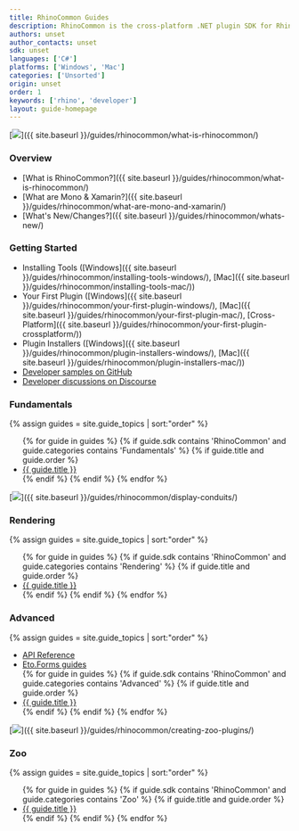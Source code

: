 ```yaml
---
title: RhinoCommon Guides
description: RhinoCommon is the cross-platform .NET plugin SDK for Rhino.
authors: unset
author_contacts: unset
sdk: unset
languages: ['C#']
platforms: ['Windows', 'Mac']
categories: ['Unsorted']
origin: unset
order: 1
keywords: ['rhino', 'developer']
layout: guide-homepage
---
```


<!--the .snagit project for this image can be found next to the image -->
[<img src="{{ site.baseurl }}/images/rhinocommon-guides-col1.png">]({{ site.baseurl }}/guides/rhinocommon/what-is-rhinocommon/)

### Overview

- [What is RhinoCommon?]({{ site.baseurl }}/guides/rhinocommon/what-is-rhinocommon/)
- [What are Mono & Xamarin?]({{ site.baseurl }}/guides/rhinocommon/what-are-mono-and-xamarin/)
- [What's New/Changes?]({{ site.baseurl }}/guides/rhinocommon/whats-new/)

### Getting Started

- Installing Tools ([Windows]({{ site.baseurl }}/guides/rhinocommon/installing-tools-windows/), [Mac]({{ site.baseurl }}/guides/rhinocommon/installing-tools-mac/))
- Your First Plugin ([Windows]({{ site.baseurl }}/guides/rhinocommon/your-first-plugin-windows/), [Mac]({{ site.baseurl }}/guides/rhinocommon/your-first-plugin-mac/), [Cross-Platform]({{ site.baseurl }}/guides/rhinocommon/your-first-plugin-crossplatform/))
- Plugin Installers ([Windows]({{ site.baseurl }}/guides/rhinocommon/plugin-installers-windows/), [Mac]({{ site.baseurl }}/guides/rhinocommon/plugin-installers-mac/))
- [Developer samples on GitHub](https://github.com/mcneel/rhino-developer-samples)
- [Developer discussions on Discourse](https://discourse.mcneel.com/c/rhino-developer)

### Fundamentals

<div class="trigger">
  {% assign guides = site.guide_topics | sort:"order" %}
  <ul>
  {% for guide in guides %}
    {% if guide.sdk contains 'RhinoCommon' and guide.categories contains 'Fundamentals' %}
      {% if guide.title and guide.order %}
        <li><a class="page-link" href="{{ guide.url | prepend: site.baseurl }}" title="{{ guide.description }}">{{ guide.title }}</a></li>
      {% endif %}
    {% endif %}
  {% endfor %}
  </ul>
</div>

<!--column-->

<!--the .snagit project for this image can be found next to the image -->
[<img src="{{ site.baseurl }}/images/rhinocommon-guides-col2.png">]({{ site.baseurl }}/guides/rhinocommon/display-conduits/)

### Rendering

<div class="trigger">
  {% assign guides = site.guide_topics | sort:"order" %}
  <ul>
  {% for guide in guides %}
    {% if guide.sdk contains 'RhinoCommon' and guide.categories contains 'Rendering' %}
      {% if guide.title and guide.order %}
        <li><a class="page-link" href="{{ guide.url | prepend: site.baseurl }}" title="{{ guide.description }}">{{ guide.title }}</a></li>
      {% endif %}
    {% endif %}
  {% endfor %}
  </ul>
</div>

### Advanced

<div class="trigger">
  {% assign guides = site.guide_topics | sort:"order" %}
  <ul>
  <li><a href="{{ site.baseurl }}/api/RhinoCommon">API Reference</a></li>
  <li><a href="https://github.com/picoe/Eto/wiki">Eto.Forms guides</a></li>
  {% for guide in guides %}
    {% if guide.sdk contains 'RhinoCommon' and guide.categories contains 'Advanced' %}
      {% if guide.title and guide.order %}
        <li><a class="page-link" href="{{ guide.url | prepend: site.baseurl }}" title="{{ guide.description }}">{{ guide.title }}</a></li>
      {% endif %}
    {% endif %}
  {% endfor %}
  </ul>
</div>

<!--column-->

<!--the .snagit project for this image can be found next to the image -->
[<img src="{{ site.baseurl }}/images/rhinocommon-guides-col3.png">]({{ site.baseurl }}/guides/rhinocommon/creating-zoo-plugins/)

### Zoo

<div class="trigger">
  {% assign guides = site.guide_topics | sort:"order" %}
  <ul>
  {% for guide in guides %}
    {% if guide.sdk contains 'RhinoCommon' and guide.categories contains 'Zoo' %}
      {% if guide.title and guide.order %}
        <li><a class="page-link" href="{{ guide.url | prepend: site.baseurl }}" title="{{ guide.description }}">{{ guide.title }}</a></li>
      {% endif %}
    {% endif %}
  {% endfor %}
  </ul>
</div>
